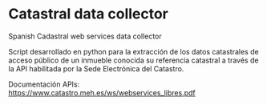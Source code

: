 # Catastral data collector
 Spanish Cadastral web services data collector

Script desarrollado en python para la extracción de los datos catastrales de acceso público de un inmueble conocida su referencia catastral a través de la API habilitada por la Sede Electrónica del Catastro.

Documentación APIs: https://www.catastro.meh.es/ws/webservices_libres.pdf


